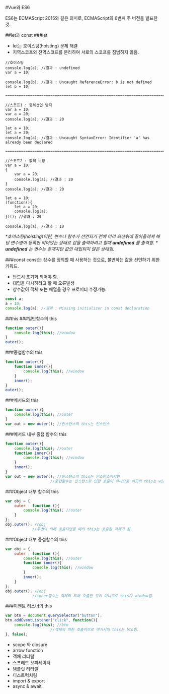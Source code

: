 #Vue와 ES6

ES6는 ECMAScript 2015와 같은 의미로, ECMAScript의 6번째 주 버전을 발표한 것.

##let과 const
###let
* let는 호이스팅(hoisting) 문제 해결
* 지역스코프와 전역스코프를 분리하여 서로의 스코프를 침범하지 않음.
```javscript
//호이스팅
console.log(a); //결과 : undefined
var a = 10;

console.log(b); //결과 : Uncaught ReferenceError: b is not defined
let b = 10;

========================================================================

//스코프1 : 중복선언 방지
var a = 10;
var a = 20;
console.log(a); //결과 : 20

let a = 10;
let a = 20;
console.log(a); //결과 : Uncaught SyntaxError: Identifier 'a' has already been declared

========================================================================

//스코프2 : 값의 보장
var a = 10;
{
    var a = 20;
    console.log(a); //결과 : 20
}
console.log(a); //결과 : 20

let a = 10;
(function(){
    let a = 20;
    console.log(a);
})(); //결과 : 20

console.log(a); //결과 : 10
```

*\*호이스팅(hoisting)이란, 변수나 함수가 선언되기 전에 미리 최상위에 끌어올려져 해당 변수명이 등록만 되어있는 상태로 값을 출력하려고 할때 __undefined__ 를 출력함.*
*\* __undefined__ 는 변수는 존재지만 값인 대입되지 않은 상태임.*

###const
const는 상수를 정의할 때 사용하는 것으로, 불변하는 값을 선언하기 위한 키워드.
* 반드시 초기화 되어야 함.
* 대입을 다시하려고 할 때 오류발생
* 상수값이 객체 또는 배열을 경우 프로퍼티 수정가능.

```javascript
const a;
a = 10;
console.log(a); //결과 : Missing initializer in const declaration
```
##this
###일반함수의 this
```javascript
function outer(){
    console.log(this); //window
}
outer();
```
###중첩함수의 this
```javascript
function outer(){
    function inner(){
        console.log(this); //window
    }
    inner();
}
outer();
```
###메서드의 this
```javascript
function outer(){
    console.log(this); //outer
}
var out = new outer(); //인스턴스의 this는 인스턴스
```

###메서드 내부 중첩 함수의 this
```javascript
function outer(){
    console.log(this); //outer
    function inner(){
        console.log(this); //window
    }
    inner();
}
var out = new outer(); //인스턴스의 this는 인스턴스이지만
                    //중첩함수는 인스턴스로 인한 호출이 아니므로 이곳의 this는 window
```

###Object 내부 함수의 this
```javascript
var obj = {
    outer : function (){
        console.log(this); //outer    
    }
};
obj.outer(); //obj
            //무엇의 의해 호출되었을 때의 this는 호출한 객체가 됨.

```

###Object 내부 중첩함수의 this
```javascript
var obj = {
    outer : function (){
        console.log(this); //outer    
        function inner(){
            console.log(this); //window    
        }
        inner();
    }
};
obj.outer(); //obj
            //inner함수는 객체의 의해 호출된 것이 아니므로 this가 window임.
```

###이벤트 리스너의 this
```javascript
var btn = document.querySelector("button");
btn.addEventListener("click", function(){
    console.log(this); //btn
                    //객체의 의한 호출이므로 여기서의 this는 btn임.
}, false);
```

* scope 와 closure
* arrow function
* 객체 리터럴
* 스프레드 오퍼레이터
* 템플릿 리터럴
* 디스트럭처링
* import & export
* async & await
  
 
